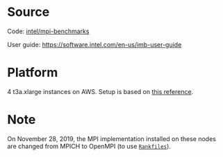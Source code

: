 # Source
Code: [intel/mpi-benchmarks](https://github.com/intel/mpi-benchmarks)

User guide: https://software.intel.com/en-us/imb-user-guide

# Platform
4 t3a.xlarge instances on AWS.
Setup is based on [this reference](https://help.ubuntu.com/community/MpichCluster).

# Note
On November 28, 2019, the MPI implementation installed on these nodes are changed from MPICH to OpenMPI
(to use [`Rankfiles`](https://www.open-mpi.org/doc/v4.0/man1/mpirun.1.php#sect10)).
